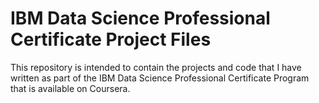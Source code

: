 # IBM Data Science Professional Certificate Project Files
This repository is intended to contain the projects and code that I have written as part of the IBM Data Science Professional Certificate Program that is available on Coursera.
